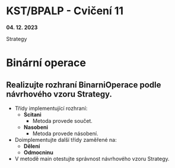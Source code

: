 # KST/BPALP - Cvičení 11

**04. 12. 2023**

Strategy

# Binární operace

## Realizujte rozhraní BinarniOperace podle návrhového vzoru Strategy.
- Třídy implementující rozhraní:
  - **Scitani**
    - Metoda provede součet.
  - **Nasobeni**
    - Metoda provede násobení.
- Doimplementujte další třídy zaměřené na:
  - **Dělení**
  - **Odmocninu**
- V metodě main otestujte správnost návrhového vzoru Strategy.

